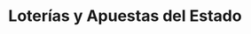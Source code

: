 ---
title: "Loterías y Apuestas del Estado"
url: /almendralejo/loterias-y-apuestas-del-estado-calle-jacinto-benavente-7/
shop: lotería
---